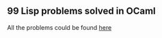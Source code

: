 ## 99 Lisp problems solved in OCaml
All the problems could be found [here](http://www.ic.unicamp.br/~meidanis/courses/mc336/2006s2/funcional/L-99_Ninety-Nine_Lisp_Problems.html)
